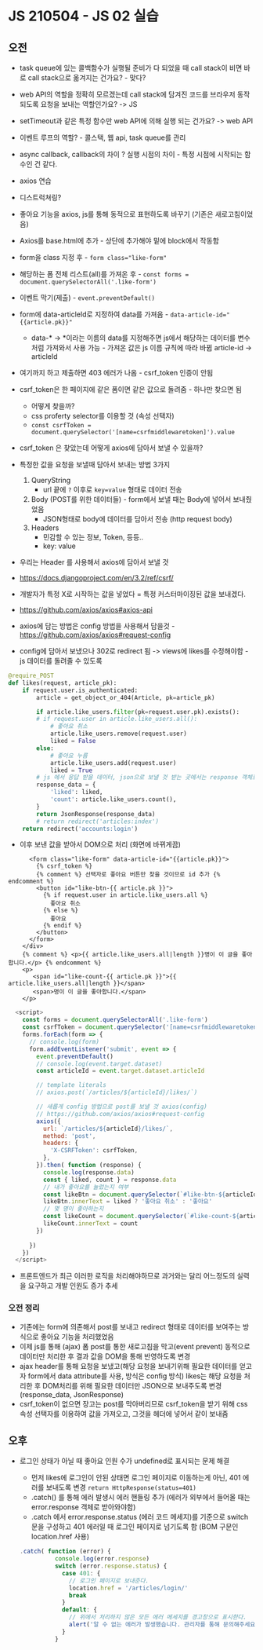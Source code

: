 # JS 210504 - JS 02 실습



## 오전



- task queue에 있는 콜백함수가 실행될 준비가 다 되었을 때 call stack이 비면 바로 call stack으로 옮겨지는 건가요? - 맞다?

- web API의 역할을 정확히 모르겠는데 call stack에 담겨진 코드를 브라우저 동작되도록 요청을 보내는 역할인가요? -> JS
- setTimeout과 같은 특정 함수만 web API에 의해 실행 되는 건가요? -> web API

- 이벤트 루프의 역할? - 콜스택, 웹 api, task queue를 관리
- async callback, callback의 차이 ? 실행 시점의 차이 - 특정 시점에 시작되는 함수인 건 같다.



- axios 연습
- 디스트럭쳐링?





- 좋아요 기능을 axios, js를 통해 동적으로 표현하도록 바꾸기 (기존은 새로고침이었음)
- Axios를 base.html에 추가 - 상단에 추가해야 밑에 block에서 작동함
- form을 class 지정 후 - `form class="like-form"`
- 해당하는 폼 전체 리스트(all)를 가져온 후 - `const forms = document.querySelectorAll('.like-form')`
- 이벤트 막기(제출) - `event.preventDefault()`
- form에 data-articleId로 지정하여 data를 가져옴 - `data-article-id="{{article.pk}}"`
  - data-* -> *이라는 이름의 data를 지정해주면 js에서 해당하는 데이터를 변수처럼 가져와서 사용 가능 - 가져온 값은 js 이름 규칙에 따라 바뀜 article-id -> articleId
- 여기까지 하고 제출하면 403 에러가 나옴 - csrf_token 인증이 안됨
- csrf_token은 한 페이지에 같은 폼이면 같은 값으로 돌려줌 - 하나만 찾으면 됨 
  - 어떻게 찾을까?
  - css proferty selector를 이용할 것 (속성 선택자)
  - `const csrfToken = document.querySelector('[name=csrfmiddlewaretoken]').value`

- csrf_token 은 찾았는데 어떻게 axios에 담아서 보낼 수 있을까?
- 특정한 값을 요청을 보낼때 담아서 보내는 방법 3가지
  1. QueryString
     - url 끝에 `?` 이후로 `key=value` 형태로 데이터 전송
  2. Body (POST를 위한 데이터들) - form에서 보낼 때는 Body에 넣어서 보내줬었음
     - JSON형태로 body에 데이터를 담아서 전송 (http request body)
  3. Headers
     - 민감할 수 있는 정보, Token, 등등..
     - key: value
- 우리는 Header 를 사용해서 axios에 담아서 보낼 것 
- https://docs.djangoproject.com/en/3.2/ref/csrf/
- 개발자가 특정 X로 시작하는 값을 넣었다 = 특정 커스터마이징된 값을 보내겠다.
- https://github.com/axios/axios#axios-api 
- axios에 담는 방법은 config 방법을 사용해서 담을것 - https://github.com/axios/axios#request-config
- config에 담아서 보냈으나 302로 redirect 됨 -> views에 likes를 수정해야함 - js 데이터를 돌려줄 수 있도록

```python
@require_POST
def likes(request, article_pk):
    if request.user.is_authenticated:
        article = get_object_or_404(Article, pk=article_pk)

        if article.like_users.filter(pk=request.user.pk).exists():
        # if request.user in article.like_users.all():
            # 좋아요 취소
            article.like_users.remove(request.user)
            liked = False
        else:
            # 좋아요 누름
            article.like_users.add(request.user)
            liked = True
        # js 에서 응답 받을 데이터, json으로 보낼 것 받는 곳에서는 response 객체로 받음
        response_data = {
            'liked': liked,
            'count': article.like_users.count(),
        }
        return JsonResponse(response_data)
        # return redirect('articles:index')
    return redirect('accounts:login')
```

- 이후 보낸 값을 받아서 DOM으로 처리 (화면에 바뀌게끔)

```django
      <form class="like-form" data-article-id="{{article.pk}}">
        {% csrf_token %}
        {% comment %} 선택자로 좋아요 버튼만 찾을 것이므로 id 추가 {% endcomment %}
        <button id="like-btn-{{ article.pk }}">
          {% if request.user in article.like_users.all %}
            좋아요 취소
          {% else %}
            좋아요
          {% endif %}
        </button>
      </form>
    </div>
    {% comment %} <p>{{ article.like_users.all|length }}명이 이 글을 좋아합니다.</p> {% endcomment %}
    <p>
       <span id="like-count-{{ article.pk }}">{{ article.like_users.all|length }}</span>
       <span>명이 이 글을 좋아합니다.</span>
    </p>
```



```js
  <script>
    const forms = document.querySelectorAll('.like-form')
    const csrfToken = document.querySelector('[name=csrfmiddlewaretoken]').value
    forms.forEach(form => {
      // console.log(form)
      form.addEventListener('submit', event => {
        event.preventDefault()
        // console.log(event.target.dataset)
        const articleId = event.target.dataset.articleId

        // template literals
        // axios.post(`/articles/${articleId}/likes/`)

        // 새롭게 config 방법으로 post를 보낼 것 axios(config)
        // https://github.com/axios/axios#request-config
        axios({
          url: `/articles/${articleId}/likes/`,
          method: 'post',
          headers: {
            'X-CSRFToken': csrfToken,
          },
        }).then( function (response) {
          console.log(response.data)
          const { liked, count } = response.data
          // 내가 좋아요를 눌렀는지 여부
          const likeBtn = document.querySelector(`#like-btn-${articleId}`)
          likeBtn.innerText = liked ? '좋아요 취소' : '좋아요'
          // 몇 명이 좋아하는지
          const likeCount = document.querySelector(`#like-count-${articleId}`)
          likeCount.innerText = count
        })
         
      })
    })
  </script>
```

- 프론트엔드가 최근 이러한 로직을 처리해야하므로 과거와는 달리 어느정도의 실력을 요구하고 개발 인원도 증가 추세



### 오전 정리

- 기존에는 form에 의존해서 post를 보내고 redirect 형태로 데이터를 보여주는 방식으로 좋아요 기능을 처리했었음
- 이제 js를 통해 (ajax) 폼 post를 통한 새로고침을 막고(event prevent) 동적으로 데이터만 처리한 후 결과 값을 DOM을 통해 반영하도록 변경
- ajax header를 통해 요청을 보냈고(해당 요청을 보내기위해 필요한 데이터를 얻고자 form에서 data attribute를 사용, 방식은 config 방식) likes는 해당 요청을 처리한 후 DOM처리를 위해 필요한 데이터만 JSON으로 보내주도록 변경(response_data, JsonResponse)
- csrf_token이 없으면 장고는 post를 막아버리므로 csrf_token을 받기 위해 css 속성 선택자를 이용하여 값을 가져오고, 그것을 헤더에 넣어서 같이 보내줌





## 오후

- 로그인 상태가 아닐 때 좋아요 인원 수가 undefined로 표시되는 문제 해결

  - 먼저 likes에 로그인이 안된 상태면 로그인 페이지로 이동하는게 아닌, 401 에러를 보내도록 변경 `return HttpResponse(status=401)`
  - .catch() 를 통해 에러 발생시 에러 핸들링 추가 (에러가 외부에서 들어올 때는 error.response 객체로 받아와야함)
  - .catch 에서 error.response.status (에러 코드 메세지)를 기준으로 switch 문을 구성하고 401 에러일 때 로그인 페이지로 넘기도록 함 (BOM 구문인 location.href 사용)

  ```js
  .catch( function (error) {
            console.log(error.response)
            switch (error.response.status) {
              case 401: {
                // 로그인 페이지로 보내준다.
                location.href = '/articles/login/'
                break
              }
              default: {
                // 위에서 처리하지 않은 모든 에러 메세지를 경고창으로 표시한다.
                alert('알 수 없는 에러가 발생했습니다. 관리자를 통해 문의해주세요.')
              }
            }
  ```

